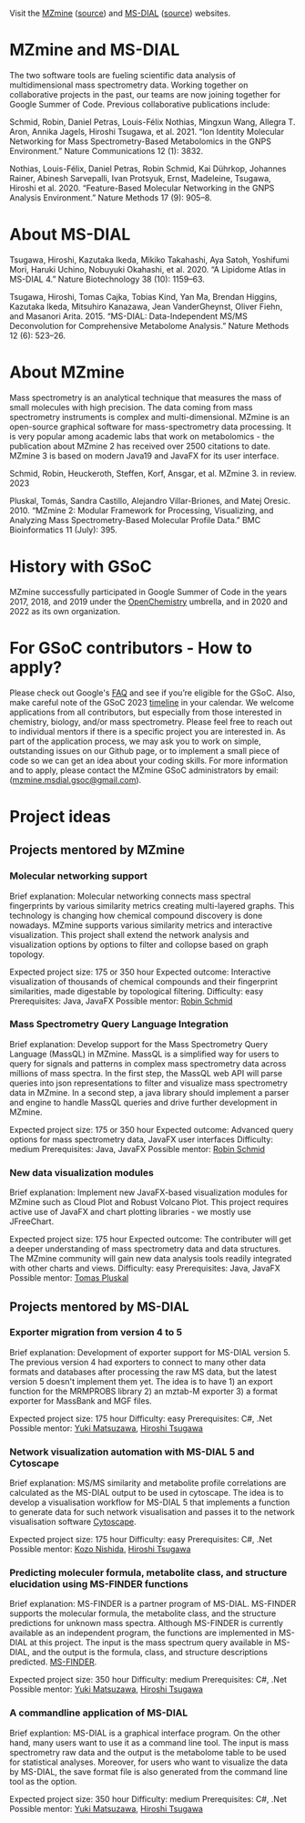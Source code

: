 Visit the [MZmine](https://www.mzmine.org/) ([source](https://github.com/mzmine/mzmine3)) and [MS-DIAL](http://prime.psc.riken.jp/compms/msdial/main.html) ([source](https://github.com/systemsomicslab/MsdialWorkbench)) websites.

# MZmine and MS-DIAL
The two software tools are fueling scientific data analysis of multidimensional mass spectrometry data. Working together on collaborative projects in the past, our teams are now joining together for Google Summer of Code. Previous collaborative publications include:

Schmid, Robin, Daniel Petras, Louis-Félix Nothias, Mingxun Wang, Allegra T. Aron, Annika Jagels, Hiroshi Tsugawa, et al. 2021. “Ion Identity Molecular Networking for Mass Spectrometry-Based Metabolomics in the GNPS Environment.” Nature Communications 12 (1): 3832.

Nothias, Louis-Félix, Daniel Petras, Robin Schmid, Kai Dührkop, Johannes Rainer, Abinesh Sarvepalli, Ivan Protsyuk, Ernst, Madeleine, Tsugawa, Hiroshi et al. 2020. “Feature-Based Molecular Networking in the GNPS Analysis Environment.” Nature Methods 17 (9): 905–8.

# About MS-DIAL 
Tsugawa, Hiroshi, Kazutaka Ikeda, Mikiko Takahashi, Aya Satoh, Yoshifumi Mori, Haruki Uchino, Nobuyuki Okahashi, et al. 2020. “A Lipidome Atlas in MS-DIAL 4.” Nature Biotechnology 38 (10): 1159–63.

Tsugawa, Hiroshi, Tomas Cajka, Tobias Kind, Yan Ma, Brendan Higgins, Kazutaka Ikeda, Mitsuhiro Kanazawa, Jean VanderGheynst, Oliver Fiehn, and Masanori Arita. 2015. “MS-DIAL: Data-Independent MS/MS Deconvolution for Comprehensive Metabolome Analysis.” Nature Methods 12 (6): 523–26.


# About MZmine
Mass spectrometry is an analytical technique that measures the mass of small molecules with high precision. The data coming from mass spectrometry instruments is complex and multi-dimensional. MZmine is an open-source graphical software for mass-spectrometry data processing. It is very popular among academic labs that work on metabolomics - the publication about MZmine 2 has received over 2500 citations to date. MZmine 3 is based on modern Java19 and JavaFX for its user interface.

Schmid, Robin, Heuckeroth, Steffen, Korf, Ansgar, et al. MZmine 3. in review. 2023

Pluskal, Tomás, Sandra Castillo, Alejandro Villar-Briones, and Matej Oresic. 2010. “MZmine 2: Modular Framework for Processing, Visualizing, and Analyzing Mass Spectrometry-Based Molecular Profile Data.” BMC Bioinformatics 11 (July): 395.


# History with GSoC
MZmine successfully participated in Google Summer of Code in the years 2017, 2018, and 2019 under the [OpenChemistry](https://www.openchemistry.org/) umbrella, and in 2020 and 2022 as its own organization.

# For GSoC contributors - How to apply?
Please check out Google's [FAQ](https://developers.google.com/open-source/gsoc/faq#what_are_the_eligibility_requirements_for_participation) and see if you’re eligible for the GSoC. Also, make careful note of the GSoC 2023 [timeline](https://developers.google.com/open-source/gsoc/timeline) in your calendar. We welcome applications from all contributors, but especially from those interested in chemistry, biology, and/or mass spectrometry. Please feel free to reach out to individual mentors if there is a specific project you are interested in. As part of the application process, we may ask you to work on simple, outstanding issues on our Github page, or to implement a small piece of code so we can get an idea about your coding skills. For more information and to apply, please contact the MZmine GSoC administrators by email: (mzmine.msdial.gsoc@gmail.com).


# Project ideas

## Projects mentored by MZmine

### Molecular networking support
Brief explanation: Molecular networking connects mass spectral fingerprints by various similarity metrics creating multi-layered graphs. This technology is changing how chemical compound discovery is done nowadays. MZmine supports various similarity metrics and interactive visualization. This project shall extend the network analysis and visualization options by options to filter and collopse based on graph topology.   

Expected project size: 175 or 350 hour
Expected outcome: Interactive visualization of thousands of chemical compounds and their fingerprint similarities, made digestable by topological filtering.
Difficulty: easy
Prerequisites: Java, JavaFX
Possible mentor: [Robin Schmid](https://github.com/robinschmid)

### Mass Spectrometry Query Language Integration
Brief explanation: Develop support for the Mass Spectrometry Query Language (MassQL) in MZmine. MassQL is a simplified way for users to query for signals and patterns in complex mass spectrometry data across millions of mass spectra. In the first step, the MassQL web API will parse queries into json representations to filter and visualize mass spectrometry data in MZmine. In a second step, a java library should implement a parser and engine to handle MassQL queries and drive further development in MZmine.

Expected project size: 175 or 350 hour
Expected outcome: Advanced query options for mass spectrometry data, JavaFX user interfaces
Difficulty: medium
Prerequisites: Java, JavaFX
Possible mentor: [Robin Schmid](https://github.com/robinschmid)

### New data visualization modules
Brief explanation: Implement new JavaFX-based visualization modules for MZmine such as Cloud Plot and Robust Volcano Plot. This project requires active use of JavaFX and chart plotting libraries - we mostly use JFreeChart.

Expected project size: 175 hour
Expected outcome: The contributer will get a deeper understanding of mass spectrometry data and data structures. The MZmine community will gain new data analysis tools readily integrated with other charts and views. 
Difficulty: easy
Prerequisites: Java, JavaFX
Possible mentor: [Tomas Pluskal](https://github.com/tomas-pluskal)


## Projects mentored by MS-DIAL

### Exporter migration from version 4 to 5
Brief explanation:  Development of exporter support for MS-DIAL version 5. The previous version 4 had exporters to connect to many other data formats and databases after processing the raw MS data, but the latest version 5 doesn't implement them yet.
The idea is to have 1) an export function for the MRMPROBS library 2) an mztab-M exporter 3) a format exporter for MassBank and MGF files.

Expected project size: 175 hour
Difficulty: easy
Prerequisites: C#, .Net
Possible mentor: [Yuki Matsuzawa](https://github.com/YukiMatsuzawa), [Hiroshi Tsugawa](https://github.com/htsugawa)

### Network visualization automation with MS-DIAL 5 and Cytoscape

Brief explanation: MS/MS similarity and metabolite profile correlations are calculated as the MS-DIAL output to be used in cytoscape.
The idea is to develop a visualisation workflow for MS-DIAL 5 that implements a function to generate data for such network visualisation and passes it to the network visualisation software [Cytoscape](https://cytoscape.org/).

Expected project size: 175 hour
Difficulty: easy
Prerequisites: C#, .Net
Possible mentor: [Kozo Nishida](https://github.com/kozo2), [Hiroshi Tsugawa](https://github.com/htsugawa)

### Predicting moleculer formula, metabolite class, and structure elucidation using MS-FINDER functions

Brief explanation: MS-FINDER is a partner program of MS-DIAL. MS-FINDER supports the molecular formula, the metabolite class, and the structure predictions for unknown mass spectra. Although MS-FINDER is currently available as an independent program, the functions are implemented in MS-DIAL at this project. The input is the mass spectrum query available in MS-DIAL, and the output is the formula, class, and structure descriptions predicted. [MS-FINDER](http://prime.psc.riken.jp/compms/msfinder/main.html).

Expected project size: 350 hour
Difficulty: medium
Prerequisites: C#, .Net
Possible mentor: [Yuki Matsuzawa](https://github.com/YukiMatsuzawa), [Hiroshi Tsugawa](https://github.com/htsugawa)

### A commandline application of MS-DIAL

Brief explantion: MS-DIAL is a graphical interface program. On the other hand, many users want to use it as a command line tool. The input is mass spectrometry raw data and the output is the metabolome table to be used for statistical analyses. Moreover, for users who want to visualize the data by MS-DIAL, the save format file is also generated from the command line tool as the option.

Expected project size: 350 hour
Difficulty: medium
Prerequisites: C#, .Net
Possible mentor: [Yuki Matsuzawa](https://github.com/YukiMatsuzawa), [Hiroshi Tsugawa](https://github.com/htsugawa)
